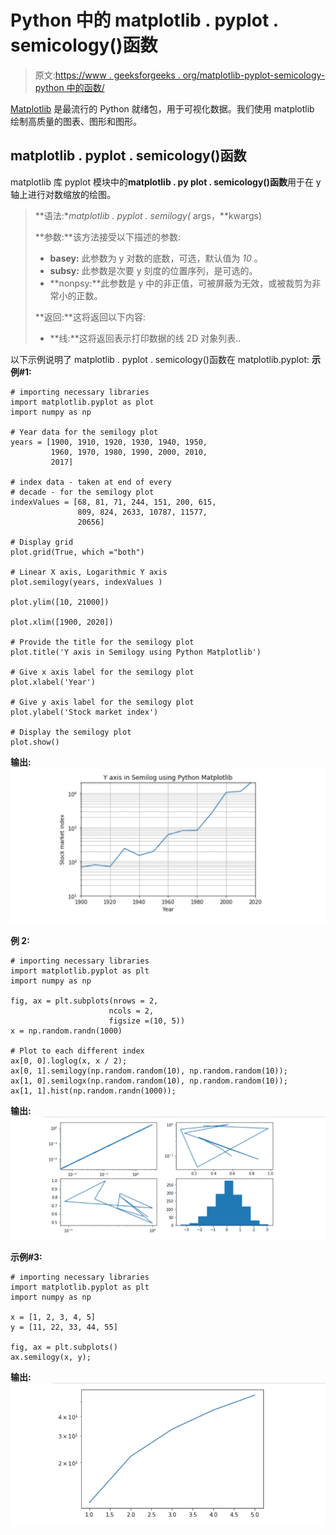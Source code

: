 # Python 中的 matplotlib . pyplot . semicology()函数

> 原文:[https://www . geeksforgeeks . org/matplotlib-pyplot-semicology-python 中的函数/](https://www.geeksforgeeks.org/matplotlib-pyplot-semilogy-function-in-python/)

[Matplotlib](https://www.geeksforgeeks.org/graph-plotting-in-python-set-1/) 是最流行的 Python 就绪包，用于可视化数据。我们使用 matplotlib 绘制高质量的图表、图形和图形。

## matplotlib . pyplot . semicology()函数

matplotlib 库 pyplot 模块中的**matplotlib . py plot . semicology()函数**用于在 y 轴上进行对数缩放的绘图。

> **语法:**matplotlib . pyplot . semilogy(* args，**kwargs)
> 
> **参数:**该方法接受以下描述的参数:
> 
> *   **basey:** 此参数为 y 对数的底数，可选，默认值为 *10* 。
> *   **subsy:** 此参数是次要 y 刻度的位置序列，是可选的。
> *   **nonpsy:**此参数是 y 中的非正值，可被屏蔽为无效，或被裁剪为非常小的正数。
> 
> **返回:**这将返回以下内容:
> 
> *   **线:**这将返回表示打印数据的线 2D 对象列表..

以下示例说明了 matplotlib . pyplot . semicology()函数在 matplotlib.pyplot:
**示例#1:**

```
# importing necessary libraries
import matplotlib.pyplot as plot
import numpy as np

# Year data for the semilogy plot
years = [1900, 1910, 1920, 1930, 1940, 1950,
         1960, 1970, 1980, 1990, 2000, 2010, 
         2017]

# index data - taken at end of every
# decade - for the semilogy plot
indexValues = [68, 81, 71, 244, 151, 200, 615,
               809, 824, 2633, 10787, 11577,
               20656]

# Display grid
plot.grid(True, which ="both")

# Linear X axis, Logarithmic Y axis
plot.semilogy(years, indexValues )

plot.ylim([10, 21000])

plot.xlim([1900, 2020])

# Provide the title for the semilogy plot
plot.title('Y axis in Semilogy using Python Matplotlib')

# Give x axis label for the semilogy plot
plot.xlabel('Year')

# Give y axis label for the semilogy plot
plot.ylabel('Stock market index')

# Display the semilogy plot
plot.show()
```

**输出:**
![null](img/986f99d829afded36ce8e260487250e6.png)

**例 2:**

```
# importing necessary libraries
import matplotlib.pyplot as plt
import numpy as np

fig, ax = plt.subplots(nrows = 2,
                      ncols = 2,
                      figsize =(10, 5))
x = np.random.randn(1000)

# Plot to each different index
ax[0, 0].loglog(x, x / 2);
ax[0, 1].semilogy(np.random.random(10), np.random.random(10));
ax[1, 0].semilogx(np.random.random(10), np.random.random(10));
ax[1, 1].hist(np.random.randn(1000));
```

**输出:**
![semilogy](img/5847673b63fcffb46f01699ba736cb11.png)

**示例#3:**

```
# importing necessary libraries
import matplotlib.pyplot as plt
import numpy as np

x = [1, 2, 3, 4, 5]
y = [11, 22, 33, 44, 55]

fig, ax = plt.subplots()
ax.semilogy(x, y);
```

**输出:**
![semilogy()](img/0283327c29490744ac6a838703ba6515.png)